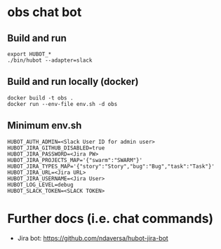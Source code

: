 # obs chat bot

## Build and run

```
export HUBOT_*
./bin/hubot --adapter=slack
```

## Build and run locally (docker)

```
docker build -t obs .
docker run --env-file env.sh -d obs
```

## Minimum env.sh

```
HUBOT_AUTH_ADMIN=<Slack User ID for admin user>
HUBOT_JIRA_GITHUB_DISABLED=true
HUBOT_JIRA_PASSWORD=<Jira PW>
HUBOT_JIRA_PROJECTS_MAP='{"swarm":"SWARM"}'
HUBOT_JIRA_TYPES_MAP='{"story":"Story","bug":"Bug","task":"Task"}'
HUBOT_JIRA_URL=<Jira URL>
HUBOT_JIRA_USERNAME=<Jira User>
HUBOT_LOG_LEVEL=debug
HUBOT_SLACK_TOKEN=<SLACK TOKEN>
```

# Further docs (i.e. chat commands)

* Jira bot: https://github.com/ndaversa/hubot-jira-bot
